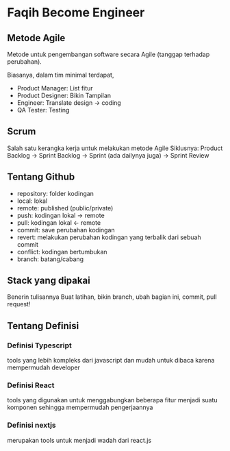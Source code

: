 # Faqih Become Engineer

## Metode Agile
Metode untuk pengembangan software secara Agile (tanggap terhadap perubahan).

Biasanya, dalam tim minimal terdapat,
- Product Manager: List fitur
- Product Designer: Bikin Tampilan
- Engineer: Translate design -> coding
- QA Tester: Testing

## Scrum
Salah satu kerangka kerja untuk melakukan metode Agile
Siklusnya: Product Backlog -> Sprint Backlog -> Sprint (ada dailynya juga) -> Sprint Review

## Tentang Github
- repository: folder kodingan
- local: lokal
- remote: published (public/private)
- push: kodingan lokal -> remote
- pull: kodingan lokal <- remote
- commit: save perubahan kodingan
- revert: melakukan perubahan kodingan yang terbalik dari sebuah commit
- conflict: kodingan bertumbukan
- branch: batang/cabang

## Stack yang dipakai
Benerin tulisannya
Buat latihan, bikin branch, ubah bagian ini, commit, pull request!

## Tentang Definisi

### Definisi Typescript
tools yang lebih kompleks dari javascript dan mudah untuk dibaca karena mempermudah developer

### Definisi React
tools yang digunakan untuk menggabungkan beberapa fitur menjadi suatu komponen sehingga mempermudah pengerjaannya

### Definisi nextjs
merupakan tools untuk menjadi wadah dari react.js 